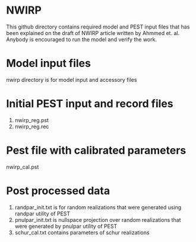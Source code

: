 # NWIRP
This github directory contains required model and PEST input files that has been explained on the draft of NWIRP article written by Ahmmed et. al. Anybody is encouraged to run the model and verify the work. 
# Model input files
nwirp directory is for model input and accessory files
# Initial PEST input and record files
1. nwirp_reg.pst 
2. nwirp_reg.rec
# Pest file with calibrated parameters
nwirp_cal.pst
# Post processed data
1. randpar_init.txt is for random realizations that were generated using randpar utility of PEST
2. pnulpar_init.txt is nullspace projection over random realizations that were generated by pnulpar utility of PEST
3. schur_cal.txt contains parameters of schur realizations
